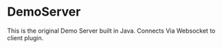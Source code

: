 # DemoServer
This is the original Demo Server built in Java.
Connects Via Websocket to client plugin.
